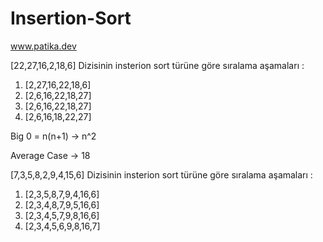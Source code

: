 # Insertion-Sort

www.patika.dev

[22,27,16,2,18,6] Dizisinin insterion sort türüne göre sıralama aşamaları :

1. [2,27,16,22,18,6]
2. [2,6,16,22,18,27]
3. [2,6,16,22,18,27]
4. [2,6,16,18,22,27]


Big 0 = n(n+1) -> n^2  

Average Case -> 18



[7,3,5,8,2,9,4,15,6]  Dizisinin insterion sort türüne göre sıralama aşamaları :

1. [2,3,5,8,7,9,4,16,6]
2. [2,3,4,8,7,9,5,16,6]
3. [2,3,4,5,7,9,8,16,6]
4. [2,3,4,5,6,9,8,16,7]
